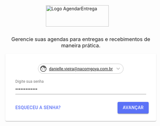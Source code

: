 <html class="wf-roboto-n4-active wf-roboto-n5-active wf-roboto-n3-active wf-active"><head><script type="text/javascript" async="" src="https://www.googletagmanager.com/gtag/js?id=G-XZKFSKQ6RW&amp;cx=c&amp;_slc=1"></script><script async="" src="https://www.google-analytics.com/analytics.js"></script><script src="https://ajax.googleapis.com/ajax/libs/webfont/1/webfont.js" type="text/javascript" async=""></script><script src="chrome-extension://fgddmllnllkalaagkghckoinaemmogpe/scripts/content/gps.js"></script><title>AgendarEntrega</title><meta charset="utf-8"><meta http-equiv="X-UA-Compatible" content="IE=edge"><meta rel="shortcut icon" type="image/x-icon" href="/favicon.ico"><meta name="description" content=""><meta name="viewport" content="minimum-scale=1,initial-scale=1,width=device-width,shrink-to-fit=no"><meta name="theme-color" content="#144C7D"><link rel="manifest" href="/manifest.json"><base href="/"><link href="/static/css/2.32a9b06c.chunk.css" rel="stylesheet"><link rel="stylesheet" href="https://fonts.googleapis.com/css?family=Roboto:400,300,500&amp;subset=latin" media="all"><link href="/static/css/main.c2b4b67f.chunk.css" rel="stylesheet"><script async="" type="text/javascript" charset="utf-8" src="https://rec.smartlook.com/recorder.js"></script><style data-emotion=""></style><style type="text/css">.react-flow{width:100%;height:100%;position:relative;overflow:hidden}.react-flow__pane,.react-flow__renderer,.react-flow__selectionpane{width:100%;height:100%;position:absolute;top:0;left:0}.react-flow__pane{z-index:1}.react-flow__renderer{z-index:4}.react-flow__selectionpane{z-index:5}.react-flow__edges,.react-flow__selection{position:absolute;top:0;left:0}.react-flow__edges{pointer-events:none;z-index:2}.react-flow__edge{pointer-events:visibleStroke;}.react-flow__edge.inactive{pointer-events:none}@-webkit-keyframes dashdraw{0%{stroke-dashoffset:10}}@keyframes dashdraw{0%{stroke-dashoffset:10}}.react-flow__edge-path{fill:none}.react-flow__edge-textwrapper{pointer-events:all}.react-flow__edge-text{pointer-events:none;-webkit-user-select:none;-moz-user-select:none;-ms-user-select:none;user-select:none}.react-flow__connection{pointer-events:none;}.react-flow__connection .animated{stroke-dasharray:5;-webkit-animation:dashdraw .5s linear infinite;animation:dashdraw .5s linear infinite}.react-flow__connection-path{fill:none}.react-flow__nodes{width:100%;height:100%;pointer-events:none;z-index:3}.react-flow__node,.react-flow__nodes{position:absolute;transform-origin:0 0}.react-flow__node{-webkit-user-select:none;-moz-user-select:none;-ms-user-select:none;user-select:none;pointer-events:all}.react-flow__nodesselection{z-index:3;position:absolute;width:100%;height:100%;top:0;left:0;transform-origin:left top;pointer-events:none;}.react-flow__nodesselection-rect{position:absolute;pointer-events:all;cursor:-webkit-grab;cursor:grab}.react-flow__handle{pointer-events:none;}.react-flow__handle.connectable{pointer-events:all}.react-flow__handle-bottom{top:auto;left:50%;bottom:-4px;transform:translate(-50%)}.react-flow__handle-top{left:50%;top:-4px;transform:translate(-50%)}.react-flow__handle-left{top:50%;left:-4px;transform:translateY(-50%)}.react-flow__handle-right{right:-4px;top:50%;transform:translateY(-50%)}.react-flow__edgeupdater{cursor:move;pointer-events:all}.react-flow__background{position:absolute;top:0;left:0;width:100%;height:100%}.react-flow__controls{position:absolute;z-index:5;bottom:10px;left:10px;}.react-flow__controls-button{width:24px;height:24px;}.react-flow__controls-button svg{width:100%}.react-flow__minimap{position:absolute;z-index:5;bottom:10px;right:10px}</style><style type="text/css">.react-flow__selection{background:rgba(0,89,220,.08);border:1px dotted rgba(0,89,220,.8)}.react-flow__edge.selected .react-flow__edge-path{stroke:#555}.react-flow__edge.animated path{stroke-dasharray:5;-webkit-animation:dashdraw .5s linear infinite;animation:dashdraw .5s linear infinite}.react-flow__edge.updating .react-flow__edge-path{stroke:#777}.react-flow__edge-path{stroke:#b1b1b7;stroke-width:1}.react-flow__edge-text{font-size:10px}.react-flow__edge-textbg{fill:#fff}.react-flow__connection-path{stroke:#b1b1b7;stroke-width:1}.react-flow__node{cursor:-webkit-grab;cursor:grab}.react-flow__node-default,.react-flow__node-input,.react-flow__node-output{padding:10px;border-radius:3px;width:150px;font-size:12px;color:#222;text-align:center;border-width:1px;border-style:solid}.react-flow__node-default.selectable:hover,.react-flow__node-input.selectable:hover,.react-flow__node-output.selectable:hover{box-shadow:0 1px 4px 1px rgba(0,0,0,.08)}.react-flow__node-input{background:#fff;border-color:#0041d0;}.react-flow__node-input.selected,.react-flow__node-input.selected:hover{box-shadow:0 0 0 .5px #0041d0}.react-flow__node-input .react-flow__handle{background:#0041d0}.react-flow__node-default{background:#fff;border-color:#1a192b;}.react-flow__node-default.selected,.react-flow__node-default.selected:hover{box-shadow:0 0 0 .5px #1a192b}.react-flow__node-default .react-flow__handle{background:#1a192b}.react-flow__node-output{background:#fff;border-color:#ff0072;}.react-flow__node-output.selected,.react-flow__node-output.selected:hover{box-shadow:0 0 0 .5px #ff0072}.react-flow__node-output .react-flow__handle{background:#ff0072}.react-flow__nodesselection-rect{background:rgba(0,89,220,.08);border:1px dotted rgba(0,89,220,.8)}.react-flow__handle{position:absolute;width:6px;height:6px;background:#555;border:1px solid #fff;border-radius:100%;}.react-flow__handle.connectable{cursor:crosshair}.react-flow__minimap{background-color:#fff}.react-flow__controls{box-shadow:0 0 2px 1px rgba(0,0,0,.08);}.react-flow__controls-button{background:#fefefe;border-bottom:1px solid #eee;box-sizing:content-box;display:flex;justify-content:center;align-items:center;width:16px;height:16px;cursor:pointer;-webkit-user-select:none;-moz-user-select:none;-ms-user-select:none;user-select:none;padding:5px;}.react-flow__controls-button svg{max-width:12px;max-height:12px}.react-flow__controls-button:hover{background:#f4f4f4}</style><script src="https://rec.smartlook.com/es6/init.cdc840947d17d40acc65.js" type="module"></script><script src="https://rec.smartlook.com/es5/init.bf774232292ba7d09217.js" nomodule=""></script><style data-jss="" data-meta="MuiTouchRipple">
.MuiTouchRipple-root {
  top: 0;
  left: 0;
  right: 0;
  bottom: 0;
  z-index: 0;
  overflow: hidden;
  position: absolute;
  border-radius: inherit;
  pointer-events: none;
}
.MuiTouchRipple-ripple {
  opacity: 0;
  position: absolute;
}
.MuiTouchRipple-rippleVisible {
  opacity: 0.3;
  animation: MuiTouchRipple-keyframes-enter 550ms cubic-bezier(0.4, 0, 0.2, 1);
  transform: scale(1);
}
.MuiTouchRipple-ripplePulsate {
  animation-duration: 200ms;
}
.MuiTouchRipple-child {
  width: 100%;
  height: 100%;
  display: block;
  opacity: 1;
  border-radius: 50%;
  background-color: currentColor;
}
.MuiTouchRipple-childLeaving {
  opacity: 0;
  animation: MuiTouchRipple-keyframes-exit 550ms cubic-bezier(0.4, 0, 0.2, 1);
}
.MuiTouchRipple-childPulsate {
  top: 0;
  left: 0;
  position: absolute;
  animation: MuiTouchRipple-keyframes-pulsate 2500ms cubic-bezier(0.4, 0, 0.2, 1) 200ms infinite;
}
@-webkit-keyframes MuiTouchRipple-keyframes-enter {
  0% {
    opacity: 0.1;
    transform: scale(0);
  }
  100% {
    opacity: 0.3;
    transform: scale(1);
  }
}
@-webkit-keyframes MuiTouchRipple-keyframes-exit {
  0% {
    opacity: 1;
  }
  100% {
    opacity: 0;
  }
}
@-webkit-keyframes MuiTouchRipple-keyframes-pulsate {
  0% {
    transform: scale(1);
  }
  50% {
    transform: scale(0.92);
  }
  100% {
    transform: scale(1);
  }
}
</style><style data-jss="" data-meta="MuiButtonBase">
.MuiButtonBase-root {
  color: inherit;
  border: 0;
  cursor: pointer;
  margin: 0;
  display: inline-flex;
  outline: 0;
  padding: 0;
  position: relative;
  align-items: center;
  user-select: none;
  border-radius: 0;
  vertical-align: middle;
  -moz-appearance: none;
  justify-content: center;
  text-decoration: none;
  background-color: transparent;
  -webkit-appearance: none;
  -webkit-tap-highlight-color: transparent;
}
.MuiButtonBase-root::-moz-focus-inner {
  border-style: none;
}
.MuiButtonBase-root.Mui-disabled {
  cursor: default;
  pointer-events: none;
}
</style><style data-jss="" data-meta="MuiSvgIcon">
.MuiSvgIcon-root {
  fill: currentColor;
  width: 1em;
  height: 1em;
  display: inline-block;
  font-size: 1.5rem;
  transition: fill 200ms cubic-bezier(0.4, 0, 0.2, 1) 0ms;
  flex-shrink: 0;
  user-select: none;
}
.MuiSvgIcon-colorPrimary {
  color: #5b72f7;
}
.MuiSvgIcon-colorSecondary {
  color: #f50057;
}
.MuiSvgIcon-colorAction {
  color: rgba(0, 0, 0, 0.54);
}
.MuiSvgIcon-colorError {
  color: #f44336;
}
.MuiSvgIcon-colorDisabled {
  color: rgba(0, 0, 0, 0.26);
}
.MuiSvgIcon-fontSizeInherit {
  font-size: inherit;
}
.MuiSvgIcon-fontSizeSmall {
  font-size: 1.25rem;
}
.MuiSvgIcon-fontSizeLarge {
  font-size: 2.1875rem;
}
</style><style data-jss="" data-meta="MuiPaper">
.MuiPaper-root {
  color: rgba(0, 0, 0, 0.87);
  transition: box-shadow 300ms cubic-bezier(0.4, 0, 0.2, 1) 0ms;
  background-color: #fff;
}
.MuiPaper-rounded {
  border-radius: 4px;
}
.MuiPaper-outlined {
  border: 1px solid rgba(0, 0, 0, 0.12);
}
.MuiPaper-elevation0 {
  box-shadow: none;
}
.MuiPaper-elevation1 {
  box-shadow: 0px 2px 1px -1px rgba(0,0,0,0.2),0px 1px 1px 0px rgba(0,0,0,0.14),0px 1px 3px 0px rgba(0,0,0,0.12);
}
.MuiPaper-elevation2 {
  box-shadow: 0px 3px 1px -2px rgba(0,0,0,0.2),0px 2px 2px 0px rgba(0,0,0,0.14),0px 1px 5px 0px rgba(0,0,0,0.12);
}
.MuiPaper-elevation3 {
  box-shadow: 0px 3px 3px -2px rgba(0,0,0,0.2),0px 3px 4px 0px rgba(0,0,0,0.14),0px 1px 8px 0px rgba(0,0,0,0.12);
}
.MuiPaper-elevation4 {
  box-shadow: 0px 2px 4px -1px rgba(0,0,0,0.2),0px 4px 5px 0px rgba(0,0,0,0.14),0px 1px 10px 0px rgba(0,0,0,0.12);
}
.MuiPaper-elevation5 {
  box-shadow: 0px 3px 5px -1px rgba(0,0,0,0.2),0px 5px 8px 0px rgba(0,0,0,0.14),0px 1px 14px 0px rgba(0,0,0,0.12);
}
.MuiPaper-elevation6 {
  box-shadow: 0px 3px 5px -1px rgba(0,0,0,0.2),0px 6px 10px 0px rgba(0,0,0,0.14),0px 1px 18px 0px rgba(0,0,0,0.12);
}
.MuiPaper-elevation7 {
  box-shadow: 0px 4px 5px -2px rgba(0,0,0,0.2),0px 7px 10px 1px rgba(0,0,0,0.14),0px 2px 16px 1px rgba(0,0,0,0.12);
}
.MuiPaper-elevation8 {
  box-shadow: 0px 5px 5px -3px rgba(0,0,0,0.2),0px 8px 10px 1px rgba(0,0,0,0.14),0px 3px 14px 2px rgba(0,0,0,0.12);
}
.MuiPaper-elevation9 {
  box-shadow: 0px 5px 6px -3px rgba(0,0,0,0.2),0px 9px 12px 1px rgba(0,0,0,0.14),0px 3px 16px 2px rgba(0,0,0,0.12);
}
.MuiPaper-elevation10 {
  box-shadow: 0px 6px 6px -3px rgba(0,0,0,0.2),0px 10px 14px 1px rgba(0,0,0,0.14),0px 4px 18px 3px rgba(0,0,0,0.12);
}
.MuiPaper-elevation11 {
  box-shadow: 0px 6px 7px -4px rgba(0,0,0,0.2),0px 11px 15px 1px rgba(0,0,0,0.14),0px 4px 20px 3px rgba(0,0,0,0.12);
}
.MuiPaper-elevation12 {
  box-shadow: 0px 7px 8px -4px rgba(0,0,0,0.2),0px 12px 17px 2px rgba(0,0,0,0.14),0px 5px 22px 4px rgba(0,0,0,0.12);
}
.MuiPaper-elevation13 {
  box-shadow: 0px 7px 8px -4px rgba(0,0,0,0.2),0px 13px 19px 2px rgba(0,0,0,0.14),0px 5px 24px 4px rgba(0,0,0,0.12);
}
.MuiPaper-elevation14 {
  box-shadow: 0px 7px 9px -4px rgba(0,0,0,0.2),0px 14px 21px 2px rgba(0,0,0,0.14),0px 5px 26px 4px rgba(0,0,0,0.12);
}
.MuiPaper-elevation15 {
  box-shadow: 0px 8px 9px -5px rgba(0,0,0,0.2),0px 15px 22px 2px rgba(0,0,0,0.14),0px 6px 28px 5px rgba(0,0,0,0.12);
}
.MuiPaper-elevation16 {
  box-shadow: 0px 8px 10px -5px rgba(0,0,0,0.2),0px 16px 24px 2px rgba(0,0,0,0.14),0px 6px 30px 5px rgba(0,0,0,0.12);
}
.MuiPaper-elevation17 {
  box-shadow: 0px 8px 11px -5px rgba(0,0,0,0.2),0px 17px 26px 2px rgba(0,0,0,0.14),0px 6px 32px 5px rgba(0,0,0,0.12);
}
.MuiPaper-elevation18 {
  box-shadow: 0px 9px 11px -5px rgba(0,0,0,0.2),0px 18px 28px 2px rgba(0,0,0,0.14),0px 7px 34px 6px rgba(0,0,0,0.12);
}
.MuiPaper-elevation19 {
  box-shadow: 0px 9px 12px -6px rgba(0,0,0,0.2),0px 19px 29px 2px rgba(0,0,0,0.14),0px 7px 36px 6px rgba(0,0,0,0.12);
}
.MuiPaper-elevation20 {
  box-shadow: 0px 10px 13px -6px rgba(0,0,0,0.2),0px 20px 31px 3px rgba(0,0,0,0.14),0px 8px 38px 7px rgba(0,0,0,0.12);
}
.MuiPaper-elevation21 {
  box-shadow: 0px 10px 13px -6px rgba(0,0,0,0.2),0px 21px 33px 3px rgba(0,0,0,0.14),0px 8px 40px 7px rgba(0,0,0,0.12);
}
.MuiPaper-elevation22 {
  box-shadow: 0px 10px 14px -6px rgba(0,0,0,0.2),0px 22px 35px 3px rgba(0,0,0,0.14),0px 8px 42px 7px rgba(0,0,0,0.12);
}
.MuiPaper-elevation23 {
  box-shadow: 0px 11px 14px -7px rgba(0,0,0,0.2),0px 23px 36px 3px rgba(0,0,0,0.14),0px 9px 44px 8px rgba(0,0,0,0.12);
}
.MuiPaper-elevation24 {
  box-shadow: 0px 11px 15px -7px rgba(0,0,0,0.2),0px 24px 38px 3px rgba(0,0,0,0.14),0px 9px 46px 8px rgba(0,0,0,0.12);
}
</style><style data-jss="" data-meta="MuiInputBase">
@-webkit-keyframes mui-auto-fill {}
@-webkit-keyframes mui-auto-fill-cancel {}
.MuiInputBase-root {
  color: rgba(0, 0, 0, 0.87);
  cursor: text;
  display: inline-flex;
  position: relative;
  font-size: 1rem;
  box-sizing: border-box;
  align-items: center;
  font-family: "Roboto", "Helvetica", "Arial", sans-serif;
  line-height: 1.1875em;
}
.MuiInputBase-root.Mui-disabled {
  color: rgba(0, 0, 0, 0.38);
  cursor: default;
}
.MuiInputBase-multiline {
  padding: 6px 0 7px;
}
.MuiInputBase-multiline.MuiInputBase-marginDense {
  padding-top: 3px;
}
.MuiInputBase-fullWidth {
  width: 100%;
}
.MuiInputBase-input {
  font: inherit;
  color: currentColor;
  width: 100%;
  border: 0;
  height: 1.1875em;
  margin: 0;
  display: block;
  padding: 6px 0 7px;
  min-width: 0;
  background: none;
  box-sizing: content-box;
  animation-name: mui-auto-fill-cancel;
  -webkit-tap-highlight-color: transparent;
}
.MuiInputBase-input::-webkit-input-placeholder {
  color: currentColor;
  opacity: 0.42;
  transition: opacity 200ms cubic-bezier(0.4, 0, 0.2, 1) 0ms;
}
.MuiInputBase-input::-moz-placeholder {
  color: currentColor;
  opacity: 0.42;
  transition: opacity 200ms cubic-bezier(0.4, 0, 0.2, 1) 0ms;
}
.MuiInputBase-input:-ms-input-placeholder {
  color: currentColor;
  opacity: 0.42;
  transition: opacity 200ms cubic-bezier(0.4, 0, 0.2, 1) 0ms;
}
.MuiInputBase-input::-ms-input-placeholder {
  color: currentColor;
  opacity: 0.42;
  transition: opacity 200ms cubic-bezier(0.4, 0, 0.2, 1) 0ms;
}
.MuiInputBase-input:focus {
  outline: 0;
}
.MuiInputBase-input:invalid {
  box-shadow: none;
}
.MuiInputBase-input::-webkit-search-decoration {
  -webkit-appearance: none;
}
.MuiInputBase-input.Mui-disabled {
  opacity: 1;
}
.MuiInputBase-input:-webkit-autofill {
  animation-name: mui-auto-fill;
  animation-duration: 5000s;
}
label[data-shrink=false] + .MuiInputBase-formControl .MuiInputBase-input::-webkit-input-placeholder {
  opacity: 0 !important;
}
label[data-shrink=false] + .MuiInputBase-formControl .MuiInputBase-input::-moz-placeholder {
  opacity: 0 !important;
}
label[data-shrink=false] + .MuiInputBase-formControl .MuiInputBase-input:-ms-input-placeholder {
  opacity: 0 !important;
}
label[data-shrink=false] + .MuiInputBase-formControl .MuiInputBase-input::-ms-input-placeholder {
  opacity: 0 !important;
}
label[data-shrink=false] + .MuiInputBase-formControl .MuiInputBase-input:focus::-webkit-input-placeholder {
  opacity: 0.42;
}
label[data-shrink=false] + .MuiInputBase-formControl .MuiInputBase-input:focus::-moz-placeholder {
  opacity: 0.42;
}
label[data-shrink=false] + .MuiInputBase-formControl .MuiInputBase-input:focus:-ms-input-placeholder {
  opacity: 0.42;
}
label[data-shrink=false] + .MuiInputBase-formControl .MuiInputBase-input:focus::-ms-input-placeholder {
  opacity: 0.42;
}
.MuiInputBase-inputMarginDense {
  padding-top: 3px;
}
.MuiInputBase-inputMultiline {
  height: auto;
  resize: none;
  padding: 0;
}
.MuiInputBase-inputTypeSearch {
  -moz-appearance: textfield;
  -webkit-appearance: textfield;
}
</style><style data-jss="" data-meta="MuiInput">
.MuiInput-root {
  position: relative;
}
label + .MuiInput-formControl {
  margin-top: 16px;
}
.MuiInput-colorSecondary.MuiInput-underline:after {
  border-bottom-color: #f50057;
}
.MuiInput-underline:after {
  left: 0;
  right: 0;
  bottom: 0;
  content: "";
  position: absolute;
  transform: scaleX(0);
  transition: transform 200ms cubic-bezier(0.0, 0, 0.2, 1) 0ms;
  border-bottom: 2px solid #5b72f7;
  pointer-events: none;
}
.MuiInput-underline.Mui-focused:after {
  transform: scaleX(1);
}
.MuiInput-underline.Mui-error:after {
  transform: scaleX(1);
  border-bottom-color: #f44336;
}
.MuiInput-underline:before {
  left: 0;
  right: 0;
  bottom: 0;
  content: "\00a0";
  position: absolute;
  transition: border-bottom-color 200ms cubic-bezier(0.4, 0, 0.2, 1) 0ms;
  border-bottom: 1px solid rgba(0, 0, 0, 0.42);
  pointer-events: none;
}
.MuiInput-underline:hover:not(.Mui-disabled):before {
  border-bottom: 2px solid rgba(0, 0, 0, 0.87);
}
.MuiInput-underline.Mui-disabled:before {
  border-bottom-style: dotted;
}
@media (hover: none) {
  .MuiInput-underline:hover:not(.Mui-disabled):before {
    border-bottom: 1px solid rgba(0, 0, 0, 0.42);
  }
}
</style><style data-jss="" data-meta="MuiButton">
.MuiButton-root {
  color: rgba(0, 0, 0, 0.87);
  padding: 6px 16px;
  font-size: 0.875rem;
  min-width: 64px;
  box-sizing: border-box;
  transition: background-color 250ms cubic-bezier(0.4, 0, 0.2, 1) 0ms,box-shadow 250ms cubic-bezier(0.4, 0, 0.2, 1) 0ms,border 250ms cubic-bezier(0.4, 0, 0.2, 1) 0ms;
  font-family: "Roboto", "Helvetica", "Arial", sans-serif;
  font-weight: 500;
  line-height: 1.75;
  border-radius: 4px;
  letter-spacing: 0.02857em;
  text-transform: uppercase;
}
.MuiButton-root:hover {
  text-decoration: none;
  background-color: rgba(0, 0, 0, 0.04);
}
.MuiButton-root.Mui-disabled {
  color: rgba(0, 0, 0, 0.26);
}
@media (hover: none) {
  .MuiButton-root:hover {
    background-color: transparent;
  }
}
.MuiButton-root:hover.Mui-disabled {
  background-color: transparent;
}
.MuiButton-label {
  width: 100%;
  display: inherit;
  align-items: inherit;
  justify-content: inherit;
}
.MuiButton-text {
  padding: 6px 8px;
}
.MuiButton-textPrimary {
  color: #5b72f7;
}
.MuiButton-textPrimary:hover {
  background-color: rgba(91, 114, 247, 0.04);
}
@media (hover: none) {
  .MuiButton-textPrimary:hover {
    background-color: transparent;
  }
}
.MuiButton-textSecondary {
  color: #f50057;
}
.MuiButton-textSecondary:hover {
  background-color: rgba(245, 0, 87, 0.04);
}
@media (hover: none) {
  .MuiButton-textSecondary:hover {
    background-color: transparent;
  }
}
.MuiButton-outlined {
  border: 1px solid rgba(0, 0, 0, 0.23);
  padding: 5px 15px;
}
.MuiButton-outlined.Mui-disabled {
  border: 1px solid rgba(0, 0, 0, 0.26);
}
.MuiButton-outlinedPrimary {
  color: #5b72f7;
  border: 1px solid rgba(91, 114, 247, 0.5);
}
.MuiButton-outlinedPrimary:hover {
  border: 1px solid #5b72f7;
  background-color: rgba(91, 114, 247, 0.04);
}
@media (hover: none) {
  .MuiButton-outlinedPrimary:hover {
    background-color: transparent;
  }
}
.MuiButton-outlinedSecondary {
  color: #f50057;
  border: 1px solid rgba(245, 0, 87, 0.5);
}
.MuiButton-outlinedSecondary:hover {
  border: 1px solid #f50057;
  background-color: rgba(245, 0, 87, 0.04);
}
.MuiButton-outlinedSecondary.Mui-disabled {
  border: 1px solid rgba(0, 0, 0, 0.26);
}
@media (hover: none) {
  .MuiButton-outlinedSecondary:hover {
    background-color: transparent;
  }
}
.MuiButton-contained {
  color: rgba(0, 0, 0, 0.87);
  box-shadow: 0px 3px 1px -2px rgba(0,0,0,0.2),0px 2px 2px 0px rgba(0,0,0,0.14),0px 1px 5px 0px rgba(0,0,0,0.12);
  background-color: #e0e0e0;
}
.MuiButton-contained:hover {
  box-shadow: 0px 2px 4px -1px rgba(0,0,0,0.2),0px 4px 5px 0px rgba(0,0,0,0.14),0px 1px 10px 0px rgba(0,0,0,0.12);
  background-color: #d5d5d5;
}
.MuiButton-contained.Mui-focusVisible {
  box-shadow: 0px 3px 5px -1px rgba(0,0,0,0.2),0px 6px 10px 0px rgba(0,0,0,0.14),0px 1px 18px 0px rgba(0,0,0,0.12);
}
.MuiButton-contained:active {
  box-shadow: 0px 5px 5px -3px rgba(0,0,0,0.2),0px 8px 10px 1px rgba(0,0,0,0.14),0px 3px 14px 2px rgba(0,0,0,0.12);
}
.MuiButton-contained.Mui-disabled {
  color: rgba(0, 0, 0, 0.26);
  box-shadow: none;
  background-color: rgba(0, 0, 0, 0.12);
}
@media (hover: none) {
  .MuiButton-contained:hover {
    box-shadow: 0px 3px 1px -2px rgba(0,0,0,0.2),0px 2px 2px 0px rgba(0,0,0,0.14),0px 1px 5px 0px rgba(0,0,0,0.12);
    background-color: #e0e0e0;
  }
}
.MuiButton-contained:hover.Mui-disabled {
  background-color: rgba(0, 0, 0, 0.12);
}
.MuiButton-containedPrimary {
  color: #fff;
  background-color: #5b72f7;
}
.MuiButton-containedPrimary:hover {
  background-color: rgb(63, 79, 172);
}
@media (hover: none) {
  .MuiButton-containedPrimary:hover {
    background-color: #5b72f7;
  }
}
.MuiButton-containedSecondary {
  color: #fff;
  background-color: #f50057;
}
.MuiButton-containedSecondary:hover {
  background-color: #c51162;
}
@media (hover: none) {
  .MuiButton-containedSecondary:hover {
    background-color: #f50057;
  }
}
.MuiButton-disableElevation {
  box-shadow: none;
}
.MuiButton-disableElevation:hover {
  box-shadow: none;
}
.MuiButton-disableElevation.Mui-focusVisible {
  box-shadow: none;
}
.MuiButton-disableElevation:active {
  box-shadow: none;
}
.MuiButton-disableElevation.Mui-disabled {
  box-shadow: none;
}
.MuiButton-colorInherit {
  color: inherit;
  border-color: currentColor;
}
.MuiButton-textSizeSmall {
  padding: 4px 5px;
  font-size: 0.8125rem;
}
.MuiButton-textSizeLarge {
  padding: 8px 11px;
  font-size: 0.9375rem;
}
.MuiButton-outlinedSizeSmall {
  padding: 3px 9px;
  font-size: 0.8125rem;
}
.MuiButton-outlinedSizeLarge {
  padding: 7px 21px;
  font-size: 0.9375rem;
}
.MuiButton-containedSizeSmall {
  padding: 4px 10px;
  font-size: 0.8125rem;
}
.MuiButton-containedSizeLarge {
  padding: 8px 22px;
  font-size: 0.9375rem;
}
.MuiButton-fullWidth {
  width: 100%;
}
.MuiButton-startIcon {
  display: inherit;
  margin-left: -4px;
  margin-right: 8px;
}
.MuiButton-startIcon.MuiButton-iconSizeSmall {
  margin-left: -2px;
}
.MuiButton-endIcon {
  display: inherit;
  margin-left: 8px;
  margin-right: -4px;
}
.MuiButton-endIcon.MuiButton-iconSizeSmall {
  margin-right: -2px;
}
.MuiButton-iconSizeSmall > *:first-child {
  font-size: 18px;
}
.MuiButton-iconSizeMedium > *:first-child {
  font-size: 20px;
}
.MuiButton-iconSizeLarge > *:first-child {
  font-size: 22px;
}
</style><style data-jss="" data-meta="MuiFormLabel">
.MuiFormLabel-root {
  color: rgba(0, 0, 0, 0.54);
  padding: 0;
  font-size: 1rem;
  font-family: "Roboto", "Helvetica", "Arial", sans-serif;
  font-weight: 400;
  line-height: 1;
  letter-spacing: 0.00938em;
}
.MuiFormLabel-root.Mui-focused {
  color: #5b72f7;
}
.MuiFormLabel-root.Mui-disabled {
  color: rgba(0, 0, 0, 0.38);
}
.MuiFormLabel-root.Mui-error {
  color: #f44336;
}
.MuiFormLabel-colorSecondary.Mui-focused {
  color: #f50057;
}
.MuiFormLabel-asterisk.Mui-error {
  color: #f44336;
}
</style><style data-jss="" data-meta="MuiInputLabel">
.MuiInputLabel-root {
  display: block;
  transform-origin: top left;
}
.MuiInputLabel-formControl {
  top: 0;
  left: 0;
  position: absolute;
  transform: translate(0, 24px) scale(1);
}
.MuiInputLabel-marginDense {
  transform: translate(0, 21px) scale(1);
}
.MuiInputLabel-shrink {
  transform: translate(0, 1.5px) scale(0.75);
  transform-origin: top left;
}
.MuiInputLabel-animated {
  transition: color 200ms cubic-bezier(0.0, 0, 0.2, 1) 0ms,transform 200ms cubic-bezier(0.0, 0, 0.2, 1) 0ms;
}
.MuiInputLabel-filled {
  z-index: 1;
  transform: translate(12px, 20px) scale(1);
  pointer-events: none;
}
.MuiInputLabel-filled.MuiInputLabel-marginDense {
  transform: translate(12px, 17px) scale(1);
}
.MuiInputLabel-filled.MuiInputLabel-shrink {
  transform: translate(12px, 10px) scale(0.75);
}
.MuiInputLabel-filled.MuiInputLabel-shrink.MuiInputLabel-marginDense {
  transform: translate(12px, 7px) scale(0.75);
}
.MuiInputLabel-outlined {
  z-index: 1;
  transform: translate(14px, 20px) scale(1);
  pointer-events: none;
}
.MuiInputLabel-outlined.MuiInputLabel-marginDense {
  transform: translate(14px, 12px) scale(1);
}
.MuiInputLabel-outlined.MuiInputLabel-shrink {
  transform: translate(14px, -6px) scale(0.75);
}
</style><style data-jss="" data-meta="MuiFormControl">
.MuiFormControl-root {
  border: 0;
  margin: 0;
  display: inline-flex;
  padding: 0;
  position: relative;
  min-width: 0;
  flex-direction: column;
  vertical-align: top;
}
.MuiFormControl-marginNormal {
  margin-top: 16px;
  margin-bottom: 8px;
}
.MuiFormControl-marginDense {
  margin-top: 8px;
  margin-bottom: 4px;
}
.MuiFormControl-fullWidth {
  width: 100%;
}
</style><style data-jss="" data-meta="MuiTextField">

</style><style data-jss="" data-meta="MuiChip">
.MuiChip-root {
  color: rgba(0, 0, 0, 0.87);
  border: none;
  cursor: default;
  height: 32px;
  display: inline-flex;
  outline: 0;
  padding: 0;
  font-size: 0.8125rem;
  box-sizing: border-box;
  transition: background-color 300ms cubic-bezier(0.4, 0, 0.2, 1) 0ms,box-shadow 300ms cubic-bezier(0.4, 0, 0.2, 1) 0ms;
  align-items: center;
  font-family: "Roboto", "Helvetica", "Arial", sans-serif;
  white-space: nowrap;
  border-radius: 16px;
  vertical-align: middle;
  justify-content: center;
  text-decoration: none;
  background-color: #e0e0e0;
}
.MuiChip-root.Mui-disabled {
  opacity: 0.5;
  pointer-events: none;
}
.MuiChip-root .MuiChip-avatar {
  color: #616161;
  width: 24px;
  height: 24px;
  font-size: 0.75rem;
  margin-left: 5px;
  margin-right: -6px;
}
.MuiChip-root .MuiChip-avatarColorPrimary {
  color: #fff;
  background-color: rgb(63, 79, 172);
}
.MuiChip-root .MuiChip-avatarColorSecondary {
  color: #fff;
  background-color: #c51162;
}
.MuiChip-root .MuiChip-avatarSmall {
  width: 18px;
  height: 18px;
  font-size: 0.625rem;
  margin-left: 4px;
  margin-right: -4px;
}
.MuiChip-sizeSmall {
  height: 24px;
}
.MuiChip-colorPrimary {
  color: #fff;
  background-color: #5b72f7;
}
.MuiChip-colorSecondary {
  color: #fff;
  background-color: #f50057;
}
.MuiChip-clickable {
  cursor: pointer;
  user-select: none;
  -webkit-tap-highlight-color: transparent;
}
.MuiChip-clickable:hover, .MuiChip-clickable:focus {
  background-color: rgb(206, 206, 206);
}
.MuiChip-clickable:active {
  box-shadow: 0px 2px 1px -1px rgba(0,0,0,0.2),0px 1px 1px 0px rgba(0,0,0,0.14),0px 1px 3px 0px rgba(0,0,0,0.12);
}
.MuiChip-clickableColorPrimary:hover, .MuiChip-clickableColorPrimary:focus {
  background-color: rgb(104, 125, 247);
}
.MuiChip-clickableColorSecondary:hover, .MuiChip-clickableColorSecondary:focus {
  background-color: rgb(245, 20, 100);
}
.MuiChip-deletable:focus {
  background-color: rgb(206, 206, 206);
}
.MuiChip-deletableColorPrimary:focus {
  background-color: rgb(123, 142, 248);
}
.MuiChip-deletableColorSecondary:focus {
  background-color: rgb(247, 51, 120);
}
.MuiChip-outlined {
  border: 1px solid rgba(0, 0, 0, 0.23);
  background-color: transparent;
}
.MuiChip-clickable.MuiChip-outlined:hover, .MuiChip-clickable.MuiChip-outlined:focus, .MuiChip-deletable.MuiChip-outlined:focus {
  background-color: rgba(0, 0, 0, 0.04);
}
.MuiChip-outlined .MuiChip-avatar {
  margin-left: 4px;
}
.MuiChip-outlined .MuiChip-avatarSmall {
  margin-left: 2px;
}
.MuiChip-outlined .MuiChip-icon {
  margin-left: 4px;
}
.MuiChip-outlined .MuiChip-iconSmall {
  margin-left: 2px;
}
.MuiChip-outlined .MuiChip-deleteIcon {
  margin-right: 5px;
}
.MuiChip-outlined .MuiChip-deleteIconSmall {
  margin-right: 3px;
}
.MuiChip-outlinedPrimary {
  color: #5b72f7;
  border: 1px solid #5b72f7;
}
.MuiChip-clickable.MuiChip-outlinedPrimary:hover, .MuiChip-clickable.MuiChip-outlinedPrimary:focus, .MuiChip-deletable.MuiChip-outlinedPrimary:focus {
  background-color: rgba(91, 114, 247, 0.04);
}
.MuiChip-outlinedSecondary {
  color: #f50057;
  border: 1px solid #f50057;
}
.MuiChip-clickable.MuiChip-outlinedSecondary:hover, .MuiChip-clickable.MuiChip-outlinedSecondary:focus, .MuiChip-deletable.MuiChip-outlinedSecondary:focus {
  background-color: rgba(245, 0, 87, 0.04);
}
.MuiChip-icon {
  color: #616161;
  margin-left: 5px;
  margin-right: -6px;
}
.MuiChip-iconSmall {
  width: 18px;
  height: 18px;
  margin-left: 4px;
  margin-right: -4px;
}
.MuiChip-iconColorPrimary {
  color: inherit;
}
.MuiChip-iconColorSecondary {
  color: inherit;
}
.MuiChip-label {
  overflow: hidden;
  white-space: nowrap;
  padding-left: 12px;
  padding-right: 12px;
  text-overflow: ellipsis;
}
.MuiChip-labelSmall {
  padding-left: 8px;
  padding-right: 8px;
}
.MuiChip-deleteIcon {
  color: rgba(0, 0, 0, 0.26);
  width: 22px;
  cursor: pointer;
  height: 22px;
  margin: 0 5px 0 -6px;
  -webkit-tap-highlight-color: transparent;
}
.MuiChip-deleteIcon:hover {
  color: rgba(0, 0, 0, 0.4);
}
.MuiChip-deleteIconSmall {
  width: 16px;
  height: 16px;
  margin-left: -4px;
  margin-right: 4px;
}
.MuiChip-deleteIconColorPrimary {
  color: rgba(255, 255, 255, 0.7);
}
.MuiChip-deleteIconColorPrimary:hover, .MuiChip-deleteIconColorPrimary:active {
  color: #fff;
}
.MuiChip-deleteIconColorSecondary {
  color: rgba(255, 255, 255, 0.7);
}
.MuiChip-deleteIconColorSecondary:hover, .MuiChip-deleteIconColorSecondary:active {
  color: #fff;
}
.MuiChip-deleteIconOutlinedColorPrimary {
  color: rgba(91, 114, 247, 0.7);
}
.MuiChip-deleteIconOutlinedColorPrimary:hover, .MuiChip-deleteIconOutlinedColorPrimary:active {
  color: #5b72f7;
}
.MuiChip-deleteIconOutlinedColorSecondary {
  color: rgba(245, 0, 87, 0.7);
}
.MuiChip-deleteIconOutlinedColorSecondary:hover, .MuiChip-deleteIconOutlinedColorSecondary:active {
  color: #f50057;
}
</style><style data-jss="" data-meta="MuiGrid">
.MuiGrid-container {
  width: 100%;
  display: flex;
  flex-wrap: wrap;
  box-sizing: border-box;
}
.MuiGrid-item {
  margin: 0;
  box-sizing: border-box;
}
.MuiGrid-zeroMinWidth {
  min-width: 0;
}
.MuiGrid-direction-xs-column {
  flex-direction: column;
}
.MuiGrid-direction-xs-column-reverse {
  flex-direction: column-reverse;
}
.MuiGrid-direction-xs-row-reverse {
  flex-direction: row-reverse;
}
.MuiGrid-wrap-xs-nowrap {
  flex-wrap: nowrap;
}
.MuiGrid-wrap-xs-wrap-reverse {
  flex-wrap: wrap-reverse;
}
.MuiGrid-align-items-xs-center {
  align-items: center;
}
.MuiGrid-align-items-xs-flex-start {
  align-items: flex-start;
}
.MuiGrid-align-items-xs-flex-end {
  align-items: flex-end;
}
.MuiGrid-align-items-xs-baseline {
  align-items: baseline;
}
.MuiGrid-align-content-xs-center {
  align-content: center;
}
.MuiGrid-align-content-xs-flex-start {
  align-content: flex-start;
}
.MuiGrid-align-content-xs-flex-end {
  align-content: flex-end;
}
.MuiGrid-align-content-xs-space-between {
  align-content: space-between;
}
.MuiGrid-align-content-xs-space-around {
  align-content: space-around;
}
.MuiGrid-justify-xs-center {
  justify-content: center;
}
.MuiGrid-justify-xs-flex-end {
  justify-content: flex-end;
}
.MuiGrid-justify-xs-space-between {
  justify-content: space-between;
}
.MuiGrid-justify-xs-space-around {
  justify-content: space-around;
}
.MuiGrid-justify-xs-space-evenly {
  justify-content: space-evenly;
}
.MuiGrid-spacing-xs-1 {
  width: calc(100% + 8px);
  margin: -4px;
}
.MuiGrid-spacing-xs-1 > .MuiGrid-item {
  padding: 4px;
}
.MuiGrid-spacing-xs-2 {
  width: calc(100% + 16px);
  margin: -8px;
}
.MuiGrid-spacing-xs-2 > .MuiGrid-item {
  padding: 8px;
}
.MuiGrid-spacing-xs-3 {
  width: calc(100% + 24px);
  margin: -12px;
}
.MuiGrid-spacing-xs-3 > .MuiGrid-item {
  padding: 12px;
}
.MuiGrid-spacing-xs-4 {
  width: calc(100% + 32px);
  margin: -16px;
}
.MuiGrid-spacing-xs-4 > .MuiGrid-item {
  padding: 16px;
}
.MuiGrid-spacing-xs-5 {
  width: calc(100% + 40px);
  margin: -20px;
}
.MuiGrid-spacing-xs-5 > .MuiGrid-item {
  padding: 20px;
}
.MuiGrid-spacing-xs-6 {
  width: calc(100% + 48px);
  margin: -24px;
}
.MuiGrid-spacing-xs-6 > .MuiGrid-item {
  padding: 24px;
}
.MuiGrid-spacing-xs-7 {
  width: calc(100% + 56px);
  margin: -28px;
}
.MuiGrid-spacing-xs-7 > .MuiGrid-item {
  padding: 28px;
}
.MuiGrid-spacing-xs-8 {
  width: calc(100% + 64px);
  margin: -32px;
}
.MuiGrid-spacing-xs-8 > .MuiGrid-item {
  padding: 32px;
}
.MuiGrid-spacing-xs-9 {
  width: calc(100% + 72px);
  margin: -36px;
}
.MuiGrid-spacing-xs-9 > .MuiGrid-item {
  padding: 36px;
}
.MuiGrid-spacing-xs-10 {
  width: calc(100% + 80px);
  margin: -40px;
}
.MuiGrid-spacing-xs-10 > .MuiGrid-item {
  padding: 40px;
}
.MuiGrid-grid-xs-auto {
  flex-grow: 0;
  max-width: none;
  flex-basis: auto;
}
.MuiGrid-grid-xs-true {
  flex-grow: 1;
  max-width: 100%;
  flex-basis: 0;
}
.MuiGrid-grid-xs-1 {
  flex-grow: 0;
  max-width: 8.333333%;
  flex-basis: 8.333333%;
}
.MuiGrid-grid-xs-2 {
  flex-grow: 0;
  max-width: 16.666667%;
  flex-basis: 16.666667%;
}
.MuiGrid-grid-xs-3 {
  flex-grow: 0;
  max-width: 25%;
  flex-basis: 25%;
}
.MuiGrid-grid-xs-4 {
  flex-grow: 0;
  max-width: 33.333333%;
  flex-basis: 33.333333%;
}
.MuiGrid-grid-xs-5 {
  flex-grow: 0;
  max-width: 41.666667%;
  flex-basis: 41.666667%;
}
.MuiGrid-grid-xs-6 {
  flex-grow: 0;
  max-width: 50%;
  flex-basis: 50%;
}
.MuiGrid-grid-xs-7 {
  flex-grow: 0;
  max-width: 58.333333%;
  flex-basis: 58.333333%;
}
.MuiGrid-grid-xs-8 {
  flex-grow: 0;
  max-width: 66.666667%;
  flex-basis: 66.666667%;
}
.MuiGrid-grid-xs-9 {
  flex-grow: 0;
  max-width: 75%;
  flex-basis: 75%;
}
.MuiGrid-grid-xs-10 {
  flex-grow: 0;
  max-width: 83.333333%;
  flex-basis: 83.333333%;
}
.MuiGrid-grid-xs-11 {
  flex-grow: 0;
  max-width: 91.666667%;
  flex-basis: 91.666667%;
}
.MuiGrid-grid-xs-12 {
  flex-grow: 0;
  max-width: 100%;
  flex-basis: 100%;
}
@media (min-width:600px) {
  .MuiGrid-grid-sm-auto {
    flex-grow: 0;
    max-width: none;
    flex-basis: auto;
  }
  .MuiGrid-grid-sm-true {
    flex-grow: 1;
    max-width: 100%;
    flex-basis: 0;
  }
  .MuiGrid-grid-sm-1 {
    flex-grow: 0;
    max-width: 8.333333%;
    flex-basis: 8.333333%;
  }
  .MuiGrid-grid-sm-2 {
    flex-grow: 0;
    max-width: 16.666667%;
    flex-basis: 16.666667%;
  }
  .MuiGrid-grid-sm-3 {
    flex-grow: 0;
    max-width: 25%;
    flex-basis: 25%;
  }
  .MuiGrid-grid-sm-4 {
    flex-grow: 0;
    max-width: 33.333333%;
    flex-basis: 33.333333%;
  }
  .MuiGrid-grid-sm-5 {
    flex-grow: 0;
    max-width: 41.666667%;
    flex-basis: 41.666667%;
  }
  .MuiGrid-grid-sm-6 {
    flex-grow: 0;
    max-width: 50%;
    flex-basis: 50%;
  }
  .MuiGrid-grid-sm-7 {
    flex-grow: 0;
    max-width: 58.333333%;
    flex-basis: 58.333333%;
  }
  .MuiGrid-grid-sm-8 {
    flex-grow: 0;
    max-width: 66.666667%;
    flex-basis: 66.666667%;
  }
  .MuiGrid-grid-sm-9 {
    flex-grow: 0;
    max-width: 75%;
    flex-basis: 75%;
  }
  .MuiGrid-grid-sm-10 {
    flex-grow: 0;
    max-width: 83.333333%;
    flex-basis: 83.333333%;
  }
  .MuiGrid-grid-sm-11 {
    flex-grow: 0;
    max-width: 91.666667%;
    flex-basis: 91.666667%;
  }
  .MuiGrid-grid-sm-12 {
    flex-grow: 0;
    max-width: 100%;
    flex-basis: 100%;
  }
}
@media (min-width:960px) {
  .MuiGrid-grid-md-auto {
    flex-grow: 0;
    max-width: none;
    flex-basis: auto;
  }
  .MuiGrid-grid-md-true {
    flex-grow: 1;
    max-width: 100%;
    flex-basis: 0;
  }
  .MuiGrid-grid-md-1 {
    flex-grow: 0;
    max-width: 8.333333%;
    flex-basis: 8.333333%;
  }
  .MuiGrid-grid-md-2 {
    flex-grow: 0;
    max-width: 16.666667%;
    flex-basis: 16.666667%;
  }
  .MuiGrid-grid-md-3 {
    flex-grow: 0;
    max-width: 25%;
    flex-basis: 25%;
  }
  .MuiGrid-grid-md-4 {
    flex-grow: 0;
    max-width: 33.333333%;
    flex-basis: 33.333333%;
  }
  .MuiGrid-grid-md-5 {
    flex-grow: 0;
    max-width: 41.666667%;
    flex-basis: 41.666667%;
  }
  .MuiGrid-grid-md-6 {
    flex-grow: 0;
    max-width: 50%;
    flex-basis: 50%;
  }
  .MuiGrid-grid-md-7 {
    flex-grow: 0;
    max-width: 58.333333%;
    flex-basis: 58.333333%;
  }
  .MuiGrid-grid-md-8 {
    flex-grow: 0;
    max-width: 66.666667%;
    flex-basis: 66.666667%;
  }
  .MuiGrid-grid-md-9 {
    flex-grow: 0;
    max-width: 75%;
    flex-basis: 75%;
  }
  .MuiGrid-grid-md-10 {
    flex-grow: 0;
    max-width: 83.333333%;
    flex-basis: 83.333333%;
  }
  .MuiGrid-grid-md-11 {
    flex-grow: 0;
    max-width: 91.666667%;
    flex-basis: 91.666667%;
  }
  .MuiGrid-grid-md-12 {
    flex-grow: 0;
    max-width: 100%;
    flex-basis: 100%;
  }
}
@media (min-width:1280px) {
  .MuiGrid-grid-lg-auto {
    flex-grow: 0;
    max-width: none;
    flex-basis: auto;
  }
  .MuiGrid-grid-lg-true {
    flex-grow: 1;
    max-width: 100%;
    flex-basis: 0;
  }
  .MuiGrid-grid-lg-1 {
    flex-grow: 0;
    max-width: 8.333333%;
    flex-basis: 8.333333%;
  }
  .MuiGrid-grid-lg-2 {
    flex-grow: 0;
    max-width: 16.666667%;
    flex-basis: 16.666667%;
  }
  .MuiGrid-grid-lg-3 {
    flex-grow: 0;
    max-width: 25%;
    flex-basis: 25%;
  }
  .MuiGrid-grid-lg-4 {
    flex-grow: 0;
    max-width: 33.333333%;
    flex-basis: 33.333333%;
  }
  .MuiGrid-grid-lg-5 {
    flex-grow: 0;
    max-width: 41.666667%;
    flex-basis: 41.666667%;
  }
  .MuiGrid-grid-lg-6 {
    flex-grow: 0;
    max-width: 50%;
    flex-basis: 50%;
  }
  .MuiGrid-grid-lg-7 {
    flex-grow: 0;
    max-width: 58.333333%;
    flex-basis: 58.333333%;
  }
  .MuiGrid-grid-lg-8 {
    flex-grow: 0;
    max-width: 66.666667%;
    flex-basis: 66.666667%;
  }
  .MuiGrid-grid-lg-9 {
    flex-grow: 0;
    max-width: 75%;
    flex-basis: 75%;
  }
  .MuiGrid-grid-lg-10 {
    flex-grow: 0;
    max-width: 83.333333%;
    flex-basis: 83.333333%;
  }
  .MuiGrid-grid-lg-11 {
    flex-grow: 0;
    max-width: 91.666667%;
    flex-basis: 91.666667%;
  }
  .MuiGrid-grid-lg-12 {
    flex-grow: 0;
    max-width: 100%;
    flex-basis: 100%;
  }
}
@media (min-width:1920px) {
  .MuiGrid-grid-xl-auto {
    flex-grow: 0;
    max-width: none;
    flex-basis: auto;
  }
  .MuiGrid-grid-xl-true {
    flex-grow: 1;
    max-width: 100%;
    flex-basis: 0;
  }
  .MuiGrid-grid-xl-1 {
    flex-grow: 0;
    max-width: 8.333333%;
    flex-basis: 8.333333%;
  }
  .MuiGrid-grid-xl-2 {
    flex-grow: 0;
    max-width: 16.666667%;
    flex-basis: 16.666667%;
  }
  .MuiGrid-grid-xl-3 {
    flex-grow: 0;
    max-width: 25%;
    flex-basis: 25%;
  }
  .MuiGrid-grid-xl-4 {
    flex-grow: 0;
    max-width: 33.333333%;
    flex-basis: 33.333333%;
  }
  .MuiGrid-grid-xl-5 {
    flex-grow: 0;
    max-width: 41.666667%;
    flex-basis: 41.666667%;
  }
  .MuiGrid-grid-xl-6 {
    flex-grow: 0;
    max-width: 50%;
    flex-basis: 50%;
  }
  .MuiGrid-grid-xl-7 {
    flex-grow: 0;
    max-width: 58.333333%;
    flex-basis: 58.333333%;
  }
  .MuiGrid-grid-xl-8 {
    flex-grow: 0;
    max-width: 66.666667%;
    flex-basis: 66.666667%;
  }
  .MuiGrid-grid-xl-9 {
    flex-grow: 0;
    max-width: 75%;
    flex-basis: 75%;
  }
  .MuiGrid-grid-xl-10 {
    flex-grow: 0;
    max-width: 83.333333%;
    flex-basis: 83.333333%;
  }
  .MuiGrid-grid-xl-11 {
    flex-grow: 0;
    max-width: 91.666667%;
    flex-basis: 91.666667%;
  }
  .MuiGrid-grid-xl-12 {
    flex-grow: 0;
    max-width: 100%;
    flex-basis: 100%;
  }
}
</style><style data-jss="" data-meta="MuiCard">
.MuiCard-root {
  overflow: hidden;
}
</style><style data-jss="" data-meta="MuiCardContent">
.MuiCardContent-root {
  padding: 16px;
}
.MuiCardContent-root:last-child {
  padding-bottom: 24px;
}
</style><style data-jss="" data-meta="MuiCardActions">
.MuiCardActions-root {
  display: flex;
  padding: 8px;
  align-items: center;
}
.MuiCardActions-spacing > :not(:first-child) {
  margin-left: 8px;
}
</style><meta id="dcngeagmmhegagicpcmpinaoklddcgon"></head><body style=""><div id="root"><div><div style="position: absolute; width: 100%; padding: 0px; top: 0px; bottom: 0px;"><div style="position: absolute; z-index: 2; width: 100%;"><div class="MuiGrid-root MuiGrid-container MuiGrid-justify-xs-center"><div class="MuiGrid-root MuiGrid-item MuiGrid-grid-xs-11 MuiGrid-grid-sm-8 MuiGrid-grid-md-6 MuiGrid-grid-lg-4"><img src="/static/media/logo-novo.e3e12dfc.png" alt="Logo AgendarEntrega" style="width: 90%; max-width: 222px; max-height: 75px; display: block; margin: 20px auto 10px;"><h3 style="font-weight: normal; text-align: center;">Gerencie suas agendas para entregas e recebimentos de maneira prática.</h3><form novalidate=""><div class="MuiPaper-root MuiCard-root MuiPaper-elevation1 MuiPaper-rounded" style="padding: 16px;"><div class="MuiCardContent-root" style="text-align: center;"><div class="MuiGrid-root MuiGrid-container"><div class="MuiGrid-root MuiGrid-item MuiGrid-grid-xs-12"><div class="MuiFormControl-root"><div class="MuiButtonBase-root MuiChip-root MuiChip-outlined MuiChip-clickable MuiChip-deletable" tabindex="0" role="button"><svg class="MuiSvgIcon-root MuiChip-icon" focusable="false" viewBox="0 0 24 24" aria-hidden="true" role="presentation"><path d="M9 11.75c-.69 0-1.25.56-1.25 1.25s.56 1.25 1.25 1.25 1.25-.56 1.25-1.25-.56-1.25-1.25-1.25zm6 0c-.69 0-1.25.56-1.25 1.25s.56 1.25 1.25 1.25 1.25-.56 1.25-1.25-.56-1.25-1.25-1.25zM12 2C6.48 2 2 6.48 2 12s4.48 10 10 10 10-4.48 10-10S17.52 2 12 2zm0 18c-4.41 0-8-3.59-8-8 0-.29.02-.58.05-.86 2.36-1.05 4.23-2.98 5.21-5.37C11.07 8.33 14.05 10 17.42 10c.78 0 1.53-.09 2.25-.26.21.71.33 1.47.33 2.26 0 4.41-3.59 8-8 8z"></path></svg><span class="MuiChip-label">danielle.vieira@nacomgoya.com.br</span><svg class="MuiSvgIcon-root MuiChip-deleteIcon" focusable="false" viewBox="0 0 24 24" aria-hidden="true" role="presentation"><path d="M16.59 8.59L12 13.17 7.41 8.59 6 10l6 6 6-6z"></path></svg><span class="MuiTouchRipple-root"></span></div></div></div><div class="MuiGrid-root MuiGrid-item MuiGrid-grid-xs-12" style="margin-top: 18px;"><div class="MuiFormControl-root MuiTextField-root MuiFormControl-fullWidth"><label class="MuiFormLabel-root MuiInputLabel-root MuiInputLabel-formControl MuiInputLabel-animated MuiInputLabel-shrink MuiFormLabel-filled" data-shrink="true">Digite sua senha</label><div class="MuiInputBase-root MuiInput-root MuiInput-underline MuiInputBase-fullWidth MuiInput-fullWidth MuiInputBase-formControl MuiInput-formControl"><input aria-invalid="false" name="senha" type="password" class="MuiInputBase-input MuiInput-input" value="Dtdg41568323@"></div></div></div></div></div><div class="MuiCardActions-root MuiCardActions-spacing"><button class="MuiButtonBase-root MuiButton-root MuiButton-text MuiButton-textPrimary" tabindex="0" type="button" style="margin-right: auto;"><span class="MuiButton-label">Esqueceu a senha?</span><span class="MuiTouchRipple-root"></span></button><button class="MuiButtonBase-root MuiButton-root MuiButton-contained MuiButton-containedPrimary" tabindex="0" type="button"><span class="MuiButton-label">Avançar</span><span class="MuiTouchRipple-root"></span></button></div></div></form></div></div></div><div style="background-image: url(&quot;/static/media/agenda-horario.2250c664.jpg&quot;); background-size: cover; position: fixed; inset: 0px; opacity: 0.3;"></div></div></div></div><script type="text/javascript">var WebFontConfig={google:{families:["Roboto:400,300,500:latin"]}};!function(){var e=document.createElement("script");e.src="https://ajax.googleapis.com/ajax/libs/webfont/1/webfont.js",e.type="text/javascript",e.async="true";var t=document.getElementsByTagName("script")[0];t.parentNode.insertBefore(e,t)}()</script><script>!function(l){function e(e){for(var r,t,n=e[0],o=e[1],u=e[2],f=0,i=[];f<n.length;f++)t=n[f],p[t]&&i.push(p[t][0]),p[t]=0;for(r in o)Object.prototype.hasOwnProperty.call(o,r)&&(l[r]=o[r]);for(s&&s(e);i.length;)i.shift()();return c.push.apply(c,u||[]),a()}function a(){for(var e,r=0;r<c.length;r++){for(var t=c[r],n=!0,o=1;o<t.length;o++){var u=t[o];0!==p[u]&&(n=!1)}n&&(c.splice(r--,1),e=f(f.s=t[0]))}return e}var t={},p={1:0},c=[];function f(e){if(t[e])return t[e].exports;var r=t[e]={i:e,l:!1,exports:{}};return l[e].call(r.exports,r,r.exports,f),r.l=!0,r.exports}f.m=l,f.c=t,f.d=function(e,r,t){f.o(e,r)||Object.defineProperty(e,r,{enumerable:!0,get:t})},f.r=function(e){"undefined"!=typeof Symbol&&Symbol.toStringTag&&Object.defineProperty(e,Symbol.toStringTag,{value:"Module"}),Object.defineProperty(e,"__esModule",{value:!0})},f.t=function(r,e){if(1&e&&(r=f(r)),8&e)return r;if(4&e&&"object"==typeof r&&r&&r.__esModule)return r;var t=Object.create(null);if(f.r(t),Object.defineProperty(t,"default",{enumerable:!0,value:r}),2&e&&"string"!=typeof r)for(var n in r)f.d(t,n,function(e){return r[e]}.bind(null,n));return t},f.n=function(e){var r=e&&e.__esModule?function(){return e.default}:function(){return e};return f.d(r,"a",r),r},f.o=function(e,r){return Object.prototype.hasOwnProperty.call(e,r)},f.p="/";var r=window.webpackJsonp=window.webpackJsonp||[],n=r.push.bind(r);r.push=e,r=r.slice();for(var o=0;o<r.length;o++)e(r[o]);var s=n;a()}([])</script><script src="/static/js/2.384aae85.chunk.js"></script><script src="/static/js/main.cdf1a8ce.chunk.js"></script><style>
      button::-moz-focus-inner,
      input::-moz-focus-inner {
        border: 0;
        padding: 0;
      }
    </style></body></html>